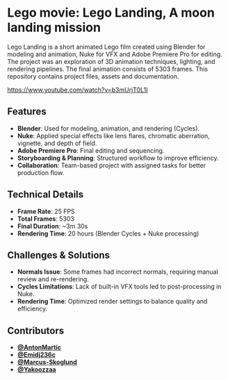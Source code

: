 # Lego movie: Lego Landing, A moon landing mission
Lego Landing is a short animated Lego film created using Blender for modeling and animation, Nuke for VFX and Adobe Premiere Pro for editing. The project was an exploration of 3D animation techniques, lighting, and rendering pipelines. The final animation consists of 5303 frames. This repository contains project files, assets and documentation.

https://www.youtube.com/watch?v=b3mUrjT0L1I

## Features
- **Blender**: Used for modeling, animation, and rendering (Cycles).
- **Nuke**: Applied special effects like lens flares, chromatic aberration, vignette, and depth of field.
- **Adobe Premiere Pro**: Final editing and sequencing.
- **Storyboarding & Planning**: Structured workflow to improve efficiency.
- **Collaboration**: Team-based project with assigned tasks for better production flow.

## Technical Details
- **Frame Rate**: 25 FPS  
- **Total Frames**: 5303  
- **Final Duration**: ~3m 30s  
- **Rendering Time**: 20 hours (Blender Cycles + Nuke processing)

## Challenges & Solutions
- **Normals Issue**: Some frames had incorrect normals, requiring manual review and re-rendering.
- **Cycles Limitations**: Lack of built-in VFX tools led to post-processing in Nuke.
- **Rendering Time**: Optimized render settings to balance quality and efficiency.

## Contributors
- **[@AntonMartic](https://github.com/AntonMartic)**
- **[@Emidj236c](https://github.com/Emidj236)**
- **[@Marcus-Skoglund](https://github.com/Marcus-Skoglund)**
- **[@Yakoozzaa](https://github.com/Yakoozzaa)** 
